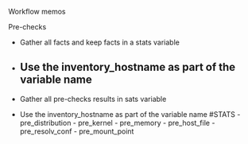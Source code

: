 Workflow memos

Pre-checks
  - Gather all facts and keep facts in a stats variable
  - Use the inventory_hostname as part of the variable name
      -
  
  - Gather all pre-checks results in sats variable 
  - Use the inventory_hostname as part of the variable name
      #STATS
        - pre_distribution
        - pre_kernel
        - pre_memory
        - pre_host_file
        - pre_resolv_conf
        - pre_mount_point
